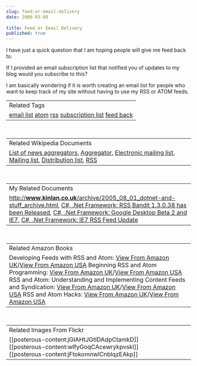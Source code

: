```yaml
---
slug: feed-or-email-delivery
date: 2006-03-09
 
title: Feed or Email Delivery
published: true
---
```

I have just a quick question that I am hoping people will give me feed back to.<p />If I provided an email subscription list that notified you of updates to my blog would you subscribe to this?<p />I am basically wondering if it is worth creating an email list for people who want to keep track of my site without having to use my RSS or ATOM feeds.<p /><table class="TechnoratiHead TagHeader">
<tr><td>Related Tags</td></tr>
<tr class="Technorati"><td>
<a href="http://www.kinlan.co.uk/tag/email%20list" class="Tag" rel="tag">email list</a> <a href="http://www.kinlan.co.uk/tag/atom" class="Tag" rel="tag">atom</a> <a href="http://www.kinlan.co.uk/tag/rss" class="Tag" rel="tag">rss</a> <a href="http://www.kinlan.co.uk/tag/subscription%20list" class="Tag" rel="tag">subscription list</a> <a href="http://www.kinlan.co.uk/tag/feed%20back" class="Tag" rel="tag">feed back</a>
</td></tr>
</table><br /><table class="TechnoratiHead TagHeader">
<tr><td>Related Wikipedia Documents</td></tr>
<tr class="Technorati"><td>
<a href="http://en.wikipedia.org/wiki/List_of_news_aggregators" class="Tag" rel="tag">List of news aggregators</a>, <a href="http://en.wikipedia.org/wiki/News_aggregator" class="Tag" rel="tag">Aggregator</a>, <a href="http://en.wikipedia.org/wiki/Electronic_mailing_list" class="Tag" rel="tag">Electronic mailing list</a>, <a href="http://en.wikipedia.org/wiki/Mailing_list" class="Tag" rel="tag">Mailing list</a>, <a href="http://en.wikipedia.org/wiki/Distribution_list" class="Tag" rel="tag">Distribution list</a>, <a href="http://en.wikipedia.org/wiki/RSS" class="Tag" rel="tag">RSS</a>
</td></tr>
</table><br /><table class="TechnoratiHead TagHeader">
<tr><td>My Related Documents</td></tr>
<tr class="Technorati"><td>
<a href="http://www.kinlan.co.uk/archive/2005_08_01_dotnet-and-stuff_archive.html" class="Tag" rel="tag">http://<b>www.kinlan.co.uk</b>/archive/2005_08_01_dotnet-and-stuff_archive.html</a>, <a href="http://www.kinlan.co.uk/2005/11/rss-bandit-13038-has-been-released.html" class="Tag" rel="tag">C#, .Net Framework: RSS Bandit 1.3.0.38 has been Released</a>, <a href="http://www.kinlan.co.uk/2005/08/google-desktop-beta-2-and-ie7.html" class="Tag" rel="tag">C#, .Net Framework: Google Desktop Beta 2 and IE7</a>, <a href="http://www.kinlan.co.uk/2005/07/ie7-rss-feed-update.html" class="Tag" rel="tag">C#, .Net Framework: IE7 RSS Feed Update</a>
</td></tr>
</table><br /><table class="TechnoratiHead TagHeader">
<tr><td>Related Amazon Books</td></tr>
<tr class="Technorati"><td>Developing Feeds with RSS and Atom: <a href="http://www.amazon.co.uk/exec/obidos/redirect?tag=cnetfra-21&amp;link_code=xm2&amp;camp=2025&amp;creative=165953&amp;path=http://www.amazon.co.uk/gp/redirect.html%253fASIN=0596008813%2526tag=cnetfra-21%2526lcode=xm2%2526cID=2025%2526ccmID=165953%2526location=/o/ASIN/0596008813%25253FSubscriptionId=0CM2PVF6VAHJQKW5G782" class="Tag" rel="tag">View From Amazon UK</a>/<a href="http://www.amazon.com/exec/obidos/redirect?tag=cnetfra-20&amp;link_code=xm2&amp;camp=2025&amp;creative=165953&amp;path=http://www.amazon.com/gp/redirect.html%253fASIN=0596008813%2526tag=cnetfra-20%2526lcode=xm2%2526cID=2025%2526ccmID=165953%2526location=/o/ASIN/0596008813%25253FSubscriptionId=0CM2PVF6VAHJQKW5G782" class="Tag" rel="tag">View From Amazon USA</a> Beginning RSS and Atom Programming: <a href="http://www.amazon.co.uk/exec/obidos/redirect?tag=cnetfra-21&amp;link_code=xm2&amp;camp=2025&amp;creative=165953&amp;path=http://www.amazon.co.uk/gp/redirect.html%253fASIN=0764579169%2526tag=cnetfra-21%2526lcode=xm2%2526cID=2025%2526ccmID=165953%2526location=/o/ASIN/0764579169%25253FSubscriptionId=0CM2PVF6VAHJQKW5G782" class="Tag" rel="tag">View From Amazon UK</a>/<a href="http://www.amazon.com/exec/obidos/redirect?tag=cnetfra-20&amp;link_code=xm2&amp;camp=2025&amp;creative=165953&amp;path=http://www.amazon.com/gp/redirect.html%253fASIN=0764579169%2526tag=cnetfra-20%2526lcode=xm2%2526cID=2025%2526ccmID=165953%2526location=/o/ASIN/0764579169%25253FSubscriptionId=0CM2PVF6VAHJQKW5G782" class="Tag" rel="tag">View From Amazon USA</a> RSS and Atom: Understanding and Implementing Content Feeds and Syndication: <a href="http://www.amazon.co.uk/exec/obidos/redirect?tag=cnetfra-21&amp;link_code=xm2&amp;camp=2025&amp;creative=165953&amp;path=http://www.amazon.co.uk/gp/redirect.html%253fASIN=1904811574%2526tag=cnetfra-21%2526lcode=xm2%2526cID=2025%2526ccmID=165953%2526location=/o/ASIN/1904811574%25253FSubscriptionId=0CM2PVF6VAHJQKW5G782" class="Tag" rel="tag">View From Amazon UK</a>/<a href="http://www.amazon.com/exec/obidos/redirect?tag=cnetfra-20&amp;link_code=xm2&amp;camp=2025&amp;creative=165953&amp;path=http://www.amazon.com/gp/redirect.html%253fASIN=1904811574%2526tag=cnetfra-20%2526lcode=xm2%2526cID=2025%2526ccmID=165953%2526location=/o/ASIN/1904811574%25253FSubscriptionId=0CM2PVF6VAHJQKW5G782" class="Tag" rel="tag">View From Amazon USA</a> RSS and Atom Hacks: <a href="http://www.amazon.co.uk/exec/obidos/redirect?tag=cnetfra-21&amp;link_code=xm2&amp;camp=2025&amp;creative=165953&amp;path=http://www.amazon.co.uk/gp/redirect.html%253fASIN=0596101457%2526tag=cnetfra-21%2526lcode=xm2%2526cID=2025%2526ccmID=165953%2526location=/o/ASIN/0596101457%25253FSubscriptionId=0CM2PVF6VAHJQKW5G782" class="Tag" rel="tag">View From Amazon UK</a>/<a href="http://www.amazon.com/exec/obidos/redirect?tag=cnetfra-20&amp;link_code=xm2&amp;camp=2025&amp;creative=165953&amp;path=http://www.amazon.com/gp/redirect.html%253fASIN=0596101457%2526tag=cnetfra-20%2526lcode=xm2%2526cID=2025%2526ccmID=165953%2526location=/o/ASIN/0596101457%25253FSubscriptionId=0CM2PVF6VAHJQKW5G782" class="Tag" rel="tag">View From Amazon USA</a>
</td></tr>
</table><br /><table class="TechnoratiHead TagHeader">
<tr><td>Related Images From Flickr</td></tr>
<tr class="Technorati"><td>
<span style="float: left;">[[posterous-content:jGIAHtJGtIDAdpCtamkD]]</span><span style="float: left;">[[posterous-content:wIfyGoqCAcewrykpvskl]]</span><span style="float: left;">[[posterous-content:jFtokomnwlCnblqzEAkp]]</span>
</td></tr>
</table><div class="blogger-post-footer"><img class="posterous_download_image" src="https://blogger.googleusercontent.com/tracker/8109338-114191751655885518?l=www.kinlan.co.uk%2Findex.html" height="1" alt="" width="1" /></div>

